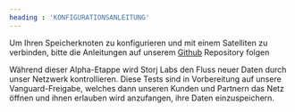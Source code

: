 ```yaml
---
heading : 'KONFIGURATIONSANLEITUNG'
---
```


<p>Um Ihren Speicherknoten zu konfigurieren und mit einem Satelliten zu verbinden, bitte die Anleitungen auf unserem <a href="https://github.com/storj/docs/blob/master/Explorer-Release-Setup-Instructions.md">Github</a> Repository folgen</p>

<div class="spacer45"></div>

<p>Während dieser Alpha-Etappe wird Storj Labs den Fluss neuer Daten durch unser Netzwerk kontrollieren. Diese Tests sind in Vorbereitung auf unsere Vanguard-Freigabe, welches dann unseren Kunden und Partnern das Netz öffnen und ihnen erlauben wird anzufangen, ihre Daten einzuspeichern.</p>
